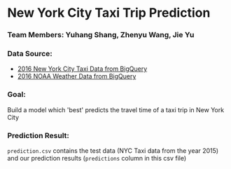 # New York City Taxi Trip Prediction

### Team Members: Yuhang Shang, Zhenyu Wang, Jie Yu

### Data Source:
* [2016 New York City Taxi Data from BigQuery](https://console.cloud.google.com/marketplace/details/city-of-new-york/nyc-tlc-trips?filter=solution-type:dataset&filter=category:encyclopedic)
* [2016 NOAA Weather Data from BigQuery](https://console.cloud.google.com/marketplace/details/noaa-public/gsod?project=the-slate-237423)

### Goal:
Build a model which 'best' predicts the travel time of a taxi trip in New York City

### Prediction Result: 
`prediction.csv` contains the test data (NYC Taxi data from the year 2015) and our prediction results (`predictions` column in this csv file)
